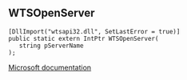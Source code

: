 ## WTSOpenServer

```
[DllImport("wtsapi32.dll", SetLastError = true)]
public static extern IntPtr WTSOpenServer(
   string pServerName
);
```

[Microsoft documentation](https://docs.microsoft.com/en-us/windows/win32/api/wtsapi32/nf-wtsapi32-wtsopenservera)
